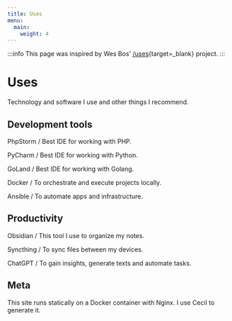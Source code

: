 ```yaml
---
title: Uses
menu:
  main:
    weight: 4
---
```


:::info
This page was inspired by Wes Bos' [/uses](https://uses.tech/){target=_blank} project.
:::


# Uses

Technology and software I use and other things I recommend.


## Development tools

PhpStorm / Best IDE for working with PHP.

PyCharm / Best IDE for working with Python.

GoLand / Best IDE for working with Golang.

Docker / To orchestrate and execute projects locally.

Ansible / To automate apps and infrastructure.


## Productivity

Obsidian / This tool I use to organize my notes.

Syncthing / To sync files between my devices.

ChatGPT / To gain insights, generate texts and automate tasks.


## Meta

This site runs statically on a Docker container with Nginx. I use Cecil to generate it.
